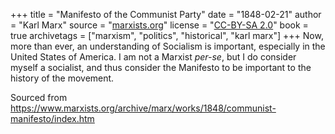 +++
title = "Manifesto of the Communist Party"
date = "1848-02-21"
author = "Karl Marx"
source = "[marxists.org](https://www.marxists.org/archive/marx/works/1848/communist-manifesto/index.htm)"
license = "[CC-BY-SA 2.0](https://www.marxists.org/admin/legal/cc/by-sa.htm)"
book = true
archivetags = ["marxism", "politics", "historical", "karl marx"]
+++
Now, more than ever, an understanding of Socialism is important, especially in the United States of America. I am not a Marxist *per-se*, but I do consider myself a socialist, and thus consider the Manifesto to be important to the history of the movement.

<!--more-->

Sourced from https://www.marxists.org/archive/marx/works/1848/communist-manifesto/index.htm